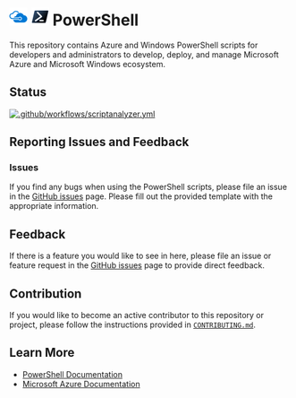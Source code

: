 #  ![AzureIcon] ![PowershellIcon] PowerShell

This repository contains Azure and Windows PowerShell scripts for developers and administrators to develop, deploy, and manage Microsoft Azure and Microsoft Windows ecosystem.

## Status

[![.github/workflows/scriptanalyzer.yml](https://github.com/segraef/PowerShell/actions/workflows/scriptanalyzer.yml/badge.svg)](https://github.com/segraef/PowerShell/actions/workflows/scriptanalyzer.yml)

## Reporting Issues and Feedback

### Issues

If you find any bugs when using the PowerShell scripts, please file an issue in the [GitHub issues][GitHubIssues] page. Please fill out the provided template with the appropriate information.

## Feedback

If there is a feature you would like to see in here, please file an issue or feature request in the [GitHub issues][GitHubIssues] page to provide direct feedback.

## Contribution

If you would like to become an active contributor to this repository or project, please follow the instructions provided in [`CONTRIBUTING.md`][Contributing].

## Learn More

* [PowerShell Documentation][PowerShellDocs]
* [Microsoft Azure Documentation][MicrosoftAzureDocs]

<!-- References -->

<!-- Local -->
[GitHubIssues]: https://github.com/segraef/PowerShell/issues
[Contributing]: CONTRIBUTING.md
[AzureIcon]: docs/media/MicrosoftAzure-32px.png
[PowershellIcon]: docs/media/MicrosoftPowerShellCore-32px.png

<!-- External -->
[Az]: https://img.shields.io/powershellgallery/v/Az.svg?style=flat-square&label=Az
[AzGallery]: https://www.powershellgallery.com/packages/Az/
[PowerShellCore]: https://github.com/PowerShell/PowerShell/releases/latest

<!-- Docs -->
[MicrosoftAzureDocs]: https://docs.microsoft.com/en-us/azure/
[PowerShellDocs]: https://docs.microsoft.com/en-us/powershell/
